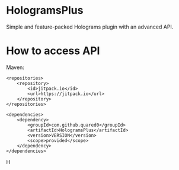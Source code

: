 # HologramsPlus
Simple and feature-packed Holograms plugin with an advanced API.

# How to access API
Maven:
```
<repositories>
	<repository>
		<id>jitpack.io</id>
		<url>https://jitpack.io</url>
	</repository>
</repositories>

<dependencies>
	<dependency>
		<groupId>com.github.quared0</groupId>
		<artifactId>HologramsPlus</artifactId>
		<version>VERSION</version>
		<scope>provided</scope>
	</dependency>
</dependencies>
```

H
